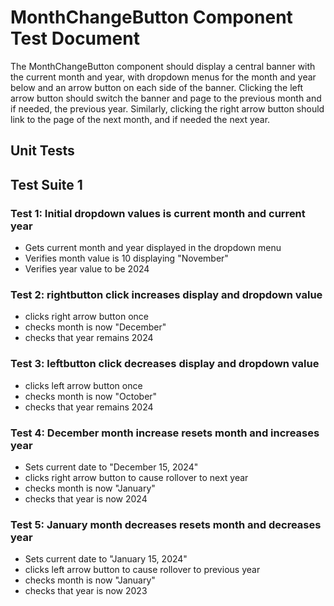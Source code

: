 # MonthChangeButton Component Test Document
The MonthChangeButton component should display a central banner with the current month and year, with dropdown menus for the month and year below and an arrow button on each side of the banner. Clicking the left arrow button should switch the banner and page to the previous month and if needed, the previous year. Similarly, clicking the right arrow button should link to the page of the next month, and if needed the next year.


## Unit Tests

## Test Suite 1
### Test 1: Initial dropdown values is current month and current year
- Gets current month and year displayed in the dropdown menu
- Verifies month value is 10 displaying "November"
- Verifies year value to be 2024

### Test 2: rightbutton click increases display and dropdown value
- clicks right arrow button once
- checks month is now "December"
- checks that year remains 2024

### Test 3: leftbutton click decreases display and dropdown value
- clicks left arrow button once
- checks month is now "October"
- checks that year remains 2024

### Test 4: December month increase resets month and increases year
- Sets current date to "December 15, 2024"
- clicks right arrow button to cause rollover to next year
- checks month is now "January"
- checks that year is now 2024

### Test 5: January month decreases resets month and decreases year
- Sets current date to "January 15, 2024"
- clicks left arrow button to cause rollover to previous year
- checks month is now "January"
- checks that year is now 2023



